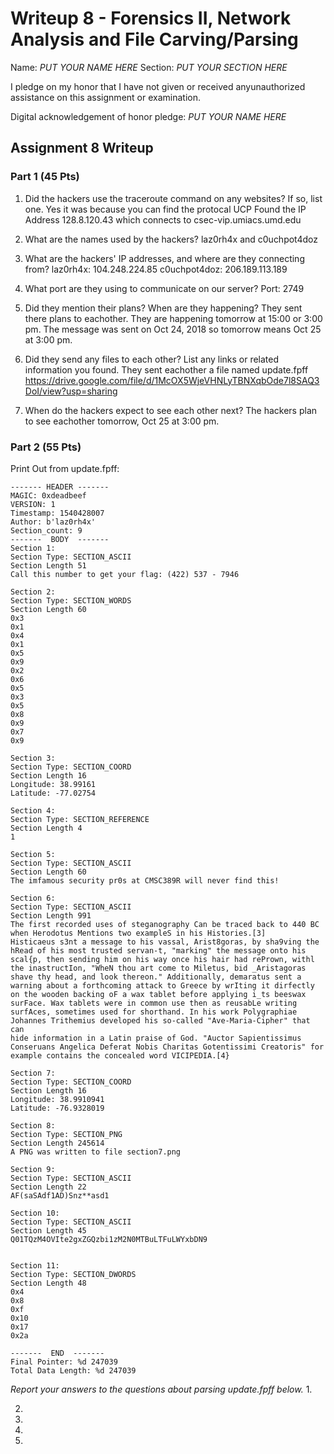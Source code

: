 Writeup 8 - Forensics II, Network Analysis and File Carving/Parsing
=====

Name: *PUT YOUR NAME HERE*
Section: *PUT YOUR SECTION HERE*

I pledge on my honor that I have not given or received anyunauthorized assistance on this assignment or examination.

Digital acknowledgement of honor pledge: *PUT YOUR NAME HERE*

## Assignment 8 Writeup

### Part 1 (45 Pts)
1. Did the hackers use the traceroute command on any websites? If so, list one.
Yes it was because you can find the protocal UCP
Found the IP Address 128.8.120.43 which connects to csec-vip.umiacs.umd.edu

2. What are the names used by the hackers?
laz0rh4x and c0uchpot4doz

3. What are the hackers' IP addresses, and where are they connecting from?
laz0rh4x:     104.248.224.85
c0uchpot4doz: 206.189.113.189

4. What port are they using to communicate on our server?
Port: 2749

5. Did they mention their plans? When are they happening?
They sent there plans to eachother.  They are happening tomorrow at 15:00 or 3:00 pm.
The message was sent on Oct 24, 2018 so tomorrow means Oct 25 at 3:00 pm.

6. Did they send any files to each other? List any links or related information you found.
They sent eachother a file named update.fpff
https://drive.google.com/file/d/1McOX5WjeVHNLyTBNXqbOde7l8SAQ3DoI/view?usp=sharing

7. When do the hackers expect to see each other next?
The hackers plan to see eachother tomorrow, Oct 25 at 3:00 pm.

### Part 2 (55 Pts)

Print Out from update.fpff:
```
------- HEADER -------
MAGIC: 0xdeadbeef
VERSION: 1
Timestamp: 1540428007
Author: b'laz0rh4x'
Section_count: 9
-------  BODY  -------
Section 1:
Section Type: SECTION_ASCII
Section Length 51
Call this number to get your flag: (422) 537 - 7946

Section 2:
Section Type: SECTION_WORDS
Section Length 60
0x3
0x1
0x4
0x1
0x5
0x9
0x2
0x6
0x5
0x3
0x5
0x8
0x9
0x7
0x9

Section 3:
Section Type: SECTION_COORD
Section Length 16
Longitude: 38.99161
Latitude: -77.02754

Section 4:
Section Type: SECTION_REFERENCE
Section Length 4
1

Section 5:
Section Type: SECTION_ASCII
Section Length 60
The imfamous security pr0s at CMSC389R will never find this!

Section 6:
Section Type: SECTION_ASCII
Section Length 991
The first recorded uses of steganography Can be traced back to 440 BC when Herodotus Mentions two exampleS in his Histories.[3] 
Histicaeus s3nt a message to his vassal, Arist8goras, by sha9ving the hRead of his most trusted servan-t, "marking" the message onto his 
scal{p, then sending him on his way once his hair had rePrown, withl the inastructIon, "WheN thou art come to Miletus, bid _Aristagoras 
shave thy head, and look thereon." Additionally, demaratus sent a warning about a forthcoming attack to Greece by wrIting it dirfectly 
on the wooden backing oF a wax tablet before applying i_ts beeswax surFace. Wax tablets were in common use then as reusabLe writing 
surfAces, sometimes used for shorthand. In his work Polygraphiae Johannes Trithemius developed his so-called "Ave-Maria-Cipher" that can 
hide information in a Latin praise of God. "Auctor Sapientissimus Conseruans Angelica Deferat Nobis Charitas Gotentissimi Creatoris" for 
example contains the concealed word VICIPEDIA.[4}

Section 7:
Section Type: SECTION_COORD
Section Length 16
Longitude: 38.9910941
Latitude: -76.9328019

Section 8:
Section Type: SECTION_PNG
Section Length 245614
A PNG was written to file section7.png

Section 9:
Section Type: SECTION_ASCII
Section Length 22
AF(saSAdf1AD)Snz**asd1

Section 10:
Section Type: SECTION_ASCII
Section Length 45
Q01TQzM4OVIte2gxZGQzbi1zM2N0MTBuLTFuLWYxbDN9


Section 11:
Section Type: SECTION_DWORDS
Section Length 48
0x4
0x8
0xf
0x10
0x17
0x2a

-------  END  -------
Final Pointer: %d 247039
Total Data Length: %d 247039
```

*Report your answers to the questions about parsing update.fpff below.*
1.

2.

3.

4.

5.
